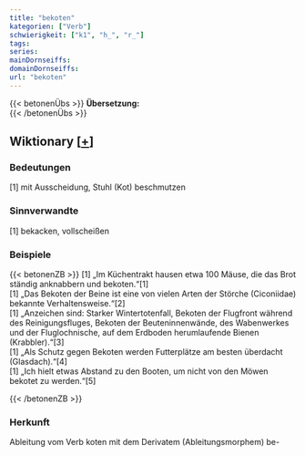 ```yaml
---
title: "bekoten"
kategorien: ["Verb"]
schwierigkeit: ["k1", "h_", "r_"]
tags:
series:
mainDornseiffs:
domainDornseiffs:
url: "bekoten"
---
```


{{< betonenÜbs >}}
**Übersetzung:**  
{{< /betonenÜbs >}}

## Wiktionary [[+](https://de.wiktionary.org/wiki/bekoten)]

### Bedeutungen
[1] mit Ausscheidung, Stuhl (Kot) beschmutzen  

### Sinnverwandte
[1] bekacken, vollscheißen  

### Beispiele
{{< betonenZB >}}
[1] „Im Küchentrakt hausen etwa 100 Mäuse, die das Brot ständig anknabbern und bekoten.“[1]  
[1] „Das Bekoten der Beine ist eine von vielen Arten der Störche (Ciconiidae) bekannte Verhaltensweise.“[2]  
[1] „Anzeichen sind: Starker Wintertotenfall, Bekoten der Flugfront während des Reinigungsfluges, Bekoten der Beuteninnenwände, des Wabenwerkes und der Fluglochnische, auf dem Erdboden herumlaufende Bienen (Krabbler).“[3]  
[1] „Als Schutz gegen Bekoten werden Futterplätze am besten überdacht (Glasdach).“[4]  
[1] „Ich hielt etwas Abstand zu den Booten, um nicht von den Möwen bekotet zu werden.“[5]  

{{< /betonenZB >}}
### Herkunft
Ableitung vom Verb koten mit dem Derivatem (Ableitungsmorphem) be-  


